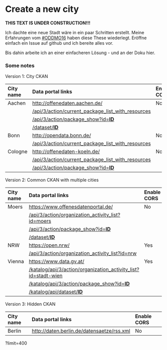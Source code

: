# Create a new city

**THIS TEXT IS UNDER CONSTRUCTION!!!**

Ich dachte eine neue Stadt wäre in ein paar Schritten erstellt. 
Meine Erfahrungen vom [#ODDMO16](https://twitter.com/hashtag/oddmo16?src=hash) haben diese These wiederlegt.
Eröffne einfach ein Issue auf github und ich bereite alles vor.

Bis dahin arbeite ich an einer einfacheren Lösung - und an der Doku hier.

### Some notes

Version 1: City CKAN

|City name|Data portal links|Enable CORS|
|:---|:---|:---|
|Aachen |http://offenedaten.aachen.de/|No|
|       |[/api/3/action/current_package_list_with_resources](http://offenedaten.aachen.de/api/3/action/current_package_list_with_resources)||
|       |[/api/3/action/package_show?id=**ID**](http://offenedaten.aachen.de/api/3/action/package_show?id=)||
|       |[/dataset/**ID**](http://offenedaten.aachen.de/dataset/)||
|Bonn   |http://opendata.bonn.de/|No|
|       |[/api/3/action/current_package_list_with_resources](http://opendata.bonn.de/api/3/action/current_package_list_with_resources)||
|Cologne|http://offenedaten-koeln.de/|No|
|       |[/api/3/action/current_package_list_with_resources](http://offenedaten-koeln.de/api/3/action/current_package_list_with_resources)||
|       |[/api/3/action/package_show?id=**ID**](http://offenedaten-koeln.de/api/3/action/package_show?id=)||

Version 2: Common CKAN with multiple cities

|City name|Data portal links|Enable CORS|
|:---|:---|:---|
|Moers  |https://www.offenesdatenportal.de/|No|
|       |[/api/3/action/organization_activity_list?id=moers](https://www.offenesdatenportal.de/api/3/action/organization_activity_list?id=moers)||
|       |[/api/3/action/package_show?id=**ID**](https://www.offenesdatenportal.de/api/3/action/package_show?id=)||
|       |[/dataset/**ID**](http://offenesdatenportal.de/dataset/)||
|NRW    |https://open.nrw/|Yes|
|       |[/api/3/action/organization_activity_list?id=nrw](https://open.nrw/api/3/action/organization_activity_list?id=nrw)||
|Vienna |https://www.data.gv.at/|Yes|
|       |[/katalog/api/3/action/organization_activity_list?id=stadt-wien](https://www.data.gv.at/katalog/api/3/action/organization_activity_list?id=stadt-wien)||
|       |[/katalog/api/3/action/package_show?id=**ID**](https://www.data.gv.at/katalog/api/3/action/package_show?id=)||
|       |[/katalog/api/dataset/**ID**](https://www.data.gv.at/katalog/api/dataset/)||

Version 3: Hidden CKAN

|City name|Data portal links|Enable CORS|
|:---|:---|:---|
|Berlin |http://daten.berlin.de/datensaetze/rss.xml|No|

?limit=400
